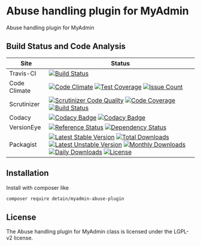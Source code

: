 # Abuse handling plugin for MyAdmin

Abuse handling plugin for MyAdmin

## Build Status and Code Analysis

Site          | Status
--------------|---------------------------
Travis-CI     | [![Build Status](https://travis-ci.org/detain/myadmin-abuse-plugin.svg?branch=master)](https://travis-ci.org/detain/myadmin-abuse-plugin)
Code Climate  | [![Code Climate](https://codeclimate.com/github/detain/myadmin-abuse-plugin/badges/gpa.svg)](https://codeclimate.com/github/detain/myadmin-abuse-plugin) [![Test Coverage](https://codeclimate.com/github/detain/myadmin-abuse-plugin/badges/coverage.svg)](https://codeclimate.com/github/detain/myadmin-abuse-plugin/coverage) [![Issue Count](https://codeclimate.com/github/detain/myadmin-abuse-plugin/badges/issue_count.svg)](https://codeclimate.com/github/detain/myadmin-abuse-plugin)
Scrutinizer   | [![Scrutinizer Code Quality](https://scrutinizer-ci.com/g/detain/myadmin-abuse-plugin/badges/quality-score.png?b=master)](https://scrutinizer-ci.com/g/detain/myadmin-abuse-plugin/?branch=master) [![Code Coverage](https://scrutinizer-ci.com/g/detain/myadmin-abuse-plugin/badges/coverage.png?b=master)](https://scrutinizer-ci.com/g/detain/myadmin-abuse-plugin/?branch=master) [![Build Status](https://scrutinizer-ci.com/g/detain/myadmin-abuse-plugin/badges/build.png?b=master)](https://scrutinizer-ci.com/g/detain/myadmin-abuse-plugin/build-status/master)
Codacy        | [![Codacy Badge](https://api.codacy.com/project/badge/Grade/226251fc068f4fd5b4b4ef9a40011d06)](https://www.codacy.com/app/detain/myadmin-abuse-plugin) [![Codacy Badge](https://api.codacy.com/project/badge/Coverage/25fa74eb74c947bf969602fcfe87e349)](https://www.codacy.com/app/detain/myadmin-abuse-plugin?utm_source=github.com&utm_medium=referral&utm_content=detain/myadmin-abuse-plugin&utm_campaign=Badge_Coverage)
VersionEye    | [![Reference Status](https://www.versioneye.com/php/detain:myadmin-abuse-plugin/reference_badge.svg?style=flat)](https://www.versioneye.com/php/detain:myadmin-abuse-plugin/references) [![Dependency Status](https://www.versioneye.com/user/projects/592f7318bafc5500414dfd2a/badge.svg?style=flat-square)](https://www.versioneye.com/user/projects/592f7318bafc5500414dfd2a)
Packagist     | [![Latest Stable Version](https://poser.pugx.org/detain/myadmin-abuse-plugin/version)](https://packagist.org/packages/detain/myadmin-abuse-plugin) [![Total Downloads](https://poser.pugx.org/detain/myadmin-abuse-plugin/downloads)](https://packagist.org/packages/detain/myadmin-abuse-plugin) [![Latest Unstable Version](https://poser.pugx.org/detain/myadmin-abuse-plugin/v/unstable)](//packagist.org/packages/detain/myadmin-abuse-plugin) [![Monthly Downloads](https://poser.pugx.org/detain/myadmin-abuse-plugin/d/monthly)](https://packagist.org/packages/detain/myadmin-abuse-plugin) [![Daily Downloads](https://poser.pugx.org/detain/myadmin-abuse-plugin/d/daily)](https://packagist.org/packages/detain/myadmin-abuse-plugin) [![License](https://poser.pugx.org/detain/myadmin-abuse-plugin/license)](https://packagist.org/packages/detain/myadmin-abuse-plugin)


## Installation

Install with composer like

```sh
composer require detain/myadmin-abuse-plugin
```

## License

The Abuse handling plugin for MyAdmin class is licensed under the LGPL-v2 license.

